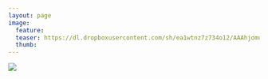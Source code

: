 ```yaml
---
layout: page
image:
  feature:
  teaser: https://dl.dropboxusercontent.com/sh/ea1wtnz7z734o12/AAAhjomuhPSkBXLWF1nQzabPa/luontokuvat/talvi/IMG30070-245px.jpg
  thumb:
---
```


[![](https://dl.dropboxusercontent.com/sh/ea1wtnz7z734o12/AABn21Rz8mr9rQJ1-QBzYEAca/luontokuvat/talvi/IMG30070-800px.jpg)](https://dl.dropboxusercontent.com/sh/ea1wtnz7z734o12/AADEwe3DUEoZnG44Svt_sENWa/luontokuvat/talvi/IMG30070.jpg)
